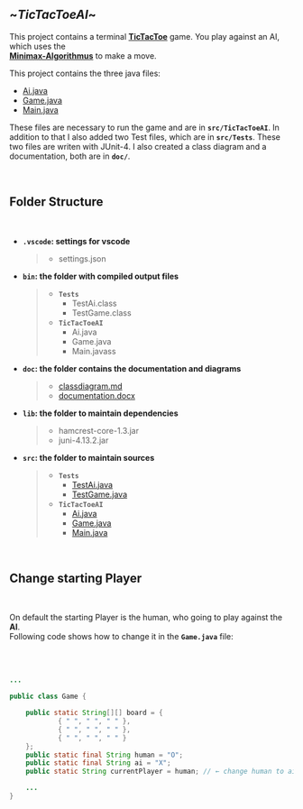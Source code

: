## **\~_TicTacToeAI_\~**

This project contains a terminal **[TicTacToe]** game. You play against an 
AI, which uses the <br/>
 **[Minimax-Algorithmus]** to make a move.

This project contains the three java files:
   - [Ai.java]
   - [Game.java]
   - [Main.java]

These files are necessary to run the game and are in **`src/TicTacToeAI`**.
In addition to that I also added two Test files, which are in **`src/Tests`**. These two files are writen with JUnit-4. I also created a class diagram and a documentation, both are in **`doc/`**.

<br/>

## **Folder Structure**
<br/>

- **`.vscode`: settings for vscode**
     > - settings.json 
- **`bin`: the folder with compiled output files**
     > - **`Tests`**
     >   - TestAi.class
     >   - TestGame.class  
     > - **`TicTacToeAI`**
     >   - Ai.java
     >   - Game.java
     >   - Main.javass
- **`doc`: the folder contains the documentation and diagrams**
     > - [classdiagram.md]
     > - [documentation.docx]
- **`lib`: the folder to maintain dependencies**
     > - hamcrest-core-1.3.jar 
     > - juni-4.13.2.jar
- **`src`: the folder to maintain sources**
     > - **`Tests`**
     >   - [TestAi.java]
     >   - [TestGame.java]
     > - **`TicTacToeAI`**
     >   - [Ai.java]
     >   - [Game.java]
     >   - [Main.java]

<br/>

## **Change starting Player**
<br/>

On default the starting Player is the human, who going to play against the **AI**.
<br/>
Following code shows how to change it in the **`Game.java`** file:

<br/>
<br/>


```java
...

public class Game {

    public static String[][] board = {
            { " ", " ", " " },
            { " ", " ", " " },
            { " ", " ", " " }
    };
    public static final String human = "O";
    public static final String ai = "X";
    public static String currentPlayer = human; // ← change human to ai

    ...
}

```


[TicTacToe]:https://de.wikipedia.org/wiki/Tic-Tac-
[Minimax-Algorithmus]:https://de.wikipedia.org/wiki/Minimax-Algorithmus
[Ai.java]:https://github.com/Raboro/TicTacToe-AI/blob/master/src/TicTacToeAI/Ai.java
[Game.java]:https://github.com/Raboro/TicTacToe-AI/blob/master/src/TicTacToeAI/Game.java
[Main.java]:https://github.com/Raboro/TicTacToe-AI/blob/master/src/TicTacToeAI/Ai.java
[TestAi.java]:https://github.com/Raboro/TicTacToe-AI/blob/master/src/Tests/TestAi.java
[TestGame.java]:https://github.com/Raboro/TicTacToe-AI/blob/master/src/Tests/TestGame.java
[classdiagram.md]:https://github.com/Raboro/TicTacToe-AI/blob/master/doc/classdiagram.md
[documentation.docx]:https://github.com/Raboro/TicTacToe-AI/blob/master/doc/documentation.docx